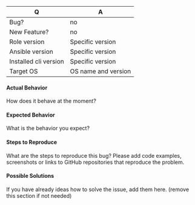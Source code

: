 | Q | A
| --- | ---
| Bug? | no
| New Feature? | no
| Role version | Specific version
| Ansible version | Specific version
| Installed cli version | Specific version
| Target OS | OS name and version

#### Actual Behavior

How does it behave at the moment? 

#### Expected Behavior

What is the behavior you expect?

#### Steps to Reproduce

What are the steps to reproduce this bug? Please add code examples,
screenshots or links to GitHub repositories that reproduce the problem.

#### Possible Solutions

If you have already ideas how to solve the issue, add them here.
(remove this section if not needed)
